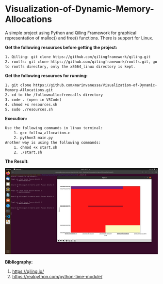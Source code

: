 # Visualization-of-Dynamic-Memory-Allocations
A simple project using Python and Qiling Framework for graphical representation of malloc() and free() functions. There is support for Linux.


**Get the following resources before getting the project:**

    1. Qilling: git clone https://github.com/qilingframework/qiling.git
    2. rootfs: git clone https://github.com/qilingframework/rootfs.git, go to rootfs directory, only the x8664_linux directory is kept.
    
**Get the following resources for running:**

    1. git clone https://github.com/marinvanessa/Visualization-of-Dynamic-Memory-Allocations.git
    2. cd to the /followmallocfreecalls directory
    3. code . (open in VSCode)
    4. chmod +x resources.sh
    5. sudo ./resources.sh


**Execution:**

    Use the following commands in linux terminal:
        1. gcc follow_allocation.c
        2. python3 main.py
    Another way is using the following commands:
        1. chmod +x start.sh
        2. ./start.sh


**The Result:**

![result](VisualizationOfDynamicMemoryAllocations/result/result.png "Result")

**Bibliography:**
1. https://qiling.io/
2. https://realpython.com/python-time-module/
